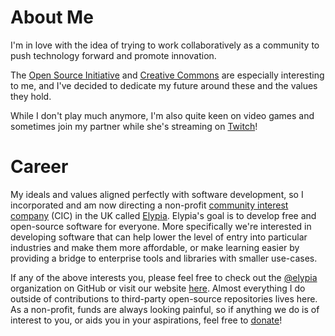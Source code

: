 # About Me
I'm in love with the idea of trying to work collaboratively as a community to push technology forward and promote innovation.

The [Open Source Initiative](https://opensource.org/) and [Creative Commons](https://creativecommons.org/) are especially interesting to me, and I've decided to dedicate my future around these and the values they hold.

While I don't play much anymore, I'm also quite keen on video games and sometimes join my partner while she's streaming on [Twitch](https://www.twitch.tv/JenTheBluePanda)! 

# Career
My ideals and values aligned perfectly with software development, so I incorporated and am now directing a non-profit [community interest company](https://en.wikipedia.org/wiki/Community_interest_company) (CIC) in the UK called [Elypia](https://elypia.org/). Elypia's goal is to develop free and open-source software for everyone. More specifically we're interested in developing software that can help lower the level of entry into particular industries and make them more affordable, or make learning easier by providing a bridge to enterprise tools and libraries with smaller use-cases.

If any of the above interests you, please feel free to check out the [@elypia](https://github.com/elypia/) organization on GitHub or visit our website [here](https://elypia.org/). Almost everything I do outside of contributions to third-party open-source repositories lives here. As a non-profit, funds are always looking painful, so if anything we do is of interest to you, or aids you in your aspirations, feel free to [donate](https://elypia.org/donate)!
